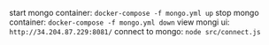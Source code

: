 start mongo container: ```docker-compose -f mongo.yml up```
stop mongo container: ```docker-compose -f mongo.yml down```
view mongi ui: ```http://34.204.87.229:8081/```
connect to mongo: ```node src/connect.js```